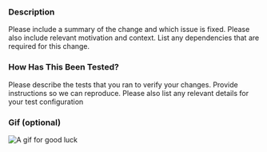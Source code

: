 ### Description

Please include a summary of the change and which issue is fixed. Please also include relevant motivation and context. List any dependencies that are required for this change.

### How Has This Been Tested?

Please describe the tests that you ran to verify your changes. Provide instructions so we can reproduce. Please also list any relevant details for your test configuration

### Gif (optional)

![A gif for good luck](https://media.giphy.com/media/25nKGzahWBeLe/giphy.gif)
